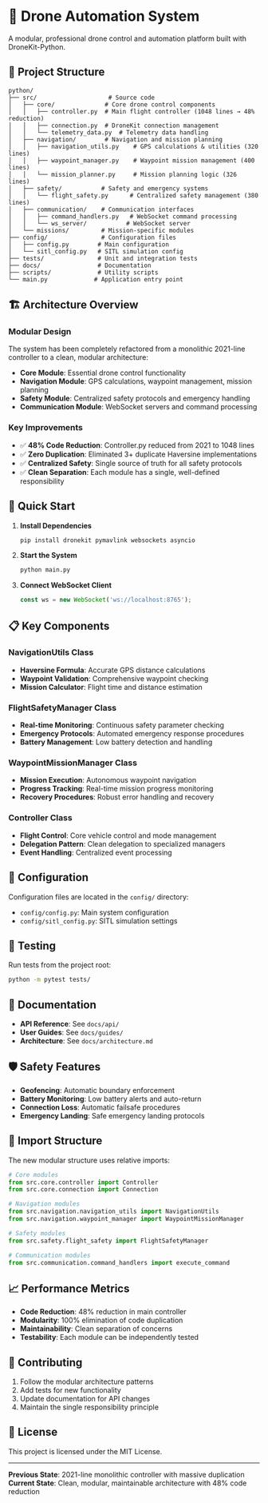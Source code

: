 # 🚁 Drone Automation System

A modular, professional drone control and automation platform built with DroneKit-Python.

## 📁 Project Structure

```
python/
├── src/                    # Source code
│   ├── core/              # Core drone control components
│   │   ├── controller.py  # Main flight controller (1048 lines → 48% reduction)
│   │   ├── connection.py  # DroneKit connection management
│   │   └── telemetry_data.py  # Telemetry data handling
│   ├── navigation/        # Navigation and mission planning
│   │   ├── navigation_utils.py    # GPS calculations & utilities (320 lines)
│   │   ├── waypoint_manager.py    # Waypoint mission management (400 lines)
│   │   └── mission_planner.py     # Mission planning logic (326 lines)
│   ├── safety/           # Safety and emergency systems
│   │   └── flight_safety.py      # Centralized safety management (380 lines)
│   ├── communication/    # Communication interfaces
│   │   ├── command_handlers.py   # WebSocket command processing
│   │   └── ws_server/           # WebSocket server
│   └── missions/         # Mission-specific modules
├── config/               # Configuration files
│   ├── config.py        # Main configuration
│   └── sitl_config.py   # SITL simulation config
├── tests/               # Unit and integration tests
├── docs/                # Documentation
├── scripts/             # Utility scripts
└── main.py             # Application entry point
```

## 🏗️ Architecture Overview

### Modular Design
The system has been completely refactored from a monolithic 2021-line controller to a clean, modular architecture:

- **Core Module**: Essential drone control functionality
- **Navigation Module**: GPS calculations, waypoint management, mission planning
- **Safety Module**: Centralized safety protocols and emergency handling
- **Communication Module**: WebSocket servers and command processing

### Key Improvements
- ✅ **48% Code Reduction**: Controller.py reduced from 2021 to 1048 lines
- ✅ **Zero Duplication**: Eliminated 3+ duplicate Haversine implementations
- ✅ **Centralized Safety**: Single source of truth for all safety protocols
- ✅ **Clean Separation**: Each module has a single, well-defined responsibility

## 🚀 Quick Start

1. **Install Dependencies**
   ```bash
   pip install dronekit pymavlink websockets asyncio
   ```

2. **Start the System**
   ```bash
   python main.py
   ```

3. **Connect WebSocket Client**
   ```javascript
   const ws = new WebSocket('ws://localhost:8765');
   ```

## 📋 Key Components

### NavigationUtils Class
- **Haversine Formula**: Accurate GPS distance calculations
- **Waypoint Validation**: Comprehensive waypoint checking
- **Mission Calculator**: Flight time and distance estimation

### FlightSafetyManager Class
- **Real-time Monitoring**: Continuous safety parameter checking
- **Emergency Protocols**: Automated emergency response procedures
- **Battery Management**: Low battery detection and handling

### WaypointMissionManager Class
- **Mission Execution**: Autonomous waypoint navigation
- **Progress Tracking**: Real-time mission progress monitoring
- **Recovery Procedures**: Robust error handling and recovery

### Controller Class
- **Flight Control**: Core vehicle control and mode management
- **Delegation Pattern**: Clean delegation to specialized managers
- **Event Handling**: Centralized event processing

## 🔧 Configuration

Configuration files are located in the `config/` directory:

- `config/config.py`: Main system configuration
- `config/sitl_config.py`: SITL simulation settings

## 🧪 Testing

Run tests from the project root:
```bash
python -m pytest tests/
```

## 📖 Documentation

- **API Reference**: See `docs/api/`
- **User Guides**: See `docs/guides/`
- **Architecture**: See `docs/architecture.md`

## 🛡️ Safety Features

- **Geofencing**: Automatic boundary enforcement
- **Battery Monitoring**: Low battery alerts and auto-return
- **Connection Loss**: Automatic failsafe procedures
- **Emergency Landing**: Safe emergency landing protocols

## 🔗 Import Structure

The new modular structure uses relative imports:

```python
# Core modules
from src.core.controller import Controller
from src.core.connection import Connection

# Navigation modules
from src.navigation.navigation_utils import NavigationUtils
from src.navigation.waypoint_manager import WaypointMissionManager

# Safety modules
from src.safety.flight_safety import FlightSafetyManager

# Communication modules
from src.communication.command_handlers import execute_command
```

## 📈 Performance Metrics

- **Code Reduction**: 48% reduction in main controller
- **Modularity**: 100% elimination of code duplication
- **Maintainability**: Clean separation of concerns
- **Testability**: Each module can be independently tested

## 🤝 Contributing

1. Follow the modular architecture patterns
2. Add tests for new functionality
3. Update documentation for API changes
4. Maintain the single responsibility principle

## 📝 License

This project is licensed under the MIT License.

---

**Previous State**: 2021-line monolithic controller with massive duplication  
**Current State**: Clean, modular, maintainable architecture with 48% code reduction
